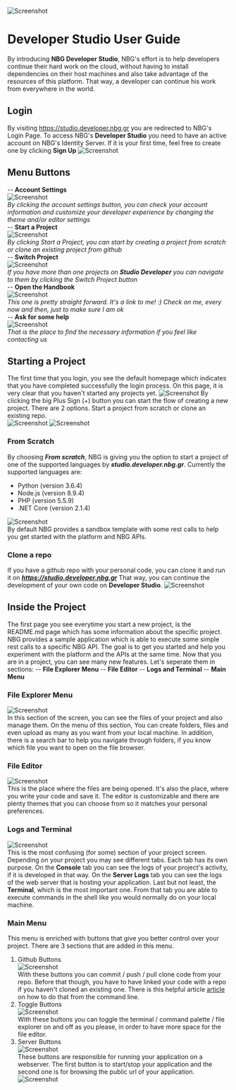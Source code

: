 ![Screenshot](https://microsites.nbg.gr/api.gateway/publicportal/sites/default/files/2018-11/black_logo.jpg) 
# Developer Studio User Guide
By introducing **NBG Developer Studio**, NBG's effort is to help developers continue their hard work on the cloud, without having to install dependencies on their host machines and also take advantage of the resources of this platform. That way, a developer can continue his work from everywhere in the world.
## Login
By visiting https://studio.developer.nbg.gr you are redirected to NBG's Login Page. To access NBG's **Developer Studio** you need to have an active account on NBG's Identity Server. If it is your first time, feel free to create one by clicking **Sign Up**
![Screenshot](https://files.nbg.gr/studio/login.PNG) 
## Menu Buttons
-- **Account Settings**<br />
![Screenshot](https://files.nbg.gr/studio/account-settings.PNG) <br />
*By clicking the account settings button, you can check your account information and customize your developer experience by changing the theme and/or editor settings*<br />
-- **Start a Project**<br />
![Screenshot](https://files.nbg.gr/studio/start-project.PNG) <br />
*By clicking Start a Project, you can start by creating a project from scratch or clone an existing project from github*<br />
-- **Switch Project**<br />
![Screenshot](https://files.nbg.gr/studio/switch-project.PNG)<br />
*If you have more than one projects on **Studio Developer** you can navigate to them by clicking the Switch Project button*<br />
-- **Open the Handbook**<br />
![Screenshot](https://files.nbg.gr/studio/handbook.PNG)<br />
*This one is pretty straight forward. It's a link to me! :) Check on me, every now and then, just to make sure I am ok*<br />
-- **Ask for some help**<br />
![Screenshot](https://files.nbg.gr/studio/help.PNG)<br />
*That is the place to find the necessary information if you feel like contacting us*

## Starting a Project
The first time that you login, you see the default homepage which indicates that you have completed successfully the login process. On this page, it is very clear that you haven't started any projects yet. 
![Screenshot](https://files.nbg.gr/studio/homepage.PNG)
By clicking the big Plus Sign (+) button you can start the flow of creating a new project. There are 2 options. Start a project from scratch or clone an existing repo.<br />
![Screenshot](https://files.nbg.gr/studio/start-project.PNG) ![Screenshot](https://files.nbg.gr/studio/start-project-2.PNG)
### From Scratch
By choosing ***From scratch***, NBG is giving you the option to start a project of one of the supported languages by ***studio.developer.nbg.gr***. Currently the supported languages are: 
* Python (version 3.6.4)
* Node.js (version 8.9.4)
* PHP (version 5.5.9)
* .NET Core (version 2.1.4)

![Screenshot](https://files.nbg.gr/studio/from-scratch.PNG)<br />
By default NBG provides a sandbox template with some rest calls to help you get started with the platform and NBG APIs.

### Clone a repo
If you have a github repo with your personal code, you can clone it and run it on ***https://studio.developer.nbg.gr***
That way, you can continue the development of your own code on **Developer Studio**. 
![Screenshot](https://files.nbg.gr/studio/clone-from-repo.PNG)
## Inside the Project 
The first page you see everytime you start a new project, is the README.md page which has some information about the specific project. NBG provides a sample application which is able to execute some simple rest calls to a specific NBG API. The goal is to get you started and help you experiment with the platform and the APIs at the same time.
Now that you are in a project, you can see many new features. Let's seperate them in sections:
-- **File Explorer Menu**
-- **File Editor**
-- **Logs and Terminal**
-- **Main Menu**
### File Explorer Menu
![Screenshot](https://files.nbg.gr/studio/file-explorer.PNG)<br />
In this section of the screen, you can see the files of your project and also manage them. On the menu of this section, You can create folders, files and even upload as many as you want from your local machine. In addition, there is a search bar to help you navigate through folders, if you know which file you want to open on the file browser.
### File Editor
![Screenshot](https://files.nbg.gr/studio/file-editor.PNG)<br />
This is the place where the files are being opened. It's also the place, where you write your code and save it. The editor is customizable and there are plenty themes that you can choose from so it matches your personal preferences.
### Logs and Terminal
![Screenshot](https://files.nbg.gr/studio/command-line.PNG)<br />
This is the most confusing (for some) section of your project screen. Depending on your project you may see different tabs. Each tab has its own purpose. On the **Console** tab you can see the logs of your project's activity, if it is developed in that way. On the **Server Logs** tab you can see the logs of the web server that is hosting your application. Last but not least, the **Terminal**, which is the most important one. From that tab you are able to execute commands in the shell like you would normally do on your local machine.
### Main Menu
This menu is enriched with buttons that give you better control over your project. There are 3 sections that are added in this menu.
1. Github Buttons<br />
![Screenshot](https://files.nbg.gr/studio/github-buttons.PNG)<br />
With these buttons you can commit / push / pull clone code from your repo. Before that though, you have to have linked your code with a repo if you haven't cloned an existing one. There is this helpful article [article](https://help.github.com/en/articles/adding-an-existing-project-to-github-using-the-command-line) on how to do that from the command line.
2. Toggle Buttons<br />
![Screenshot](https://files.nbg.gr/studio/toggle-buttons.PNG)<br />
With these buttons you can toggle the terminal / command palette / file explorer on and off as you please, in order to have more space for the file editor.
3. Server Buttons<br />
![Screenshot](https://files.nbg.gr/studio/server-buttons.PNG)<br />
These buttons are responsible for running your application on a webserver. The first button is to start/stop your application and the second one is for browsing the public url of your application.
![Screenshot](https://files.nbg.gr/studio/public-url.PNG)


